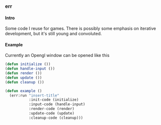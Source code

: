 ### err 

#### Intro

Some code I reuse for games. There is possibly some emphasis on iterative
development, but it's still young and convoluted.

#### Example

Currently an Opengl window can be opened like this

```lisp
(defun initialize ())
(defun handle-input ())
(defun render ())
(defun update ())
(defun cleanup ())

(defun example ()
  (err:run "insert-title"
           :init-code (initialize)
           :input-code (handle-input)
           :render-code (render)
           :update-code (update)
           :cleanup-code (cleanup)))
```
